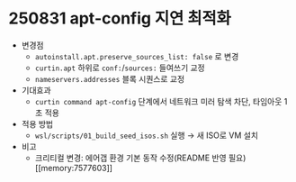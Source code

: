 # 250831 apt-config 지연 최적화

- 변경점
  - `autoinstall.apt.preserve_sources_list: false` 로 변경
  - `curtin.apt` 하위로 `conf:`/`sources:` 들여쓰기 교정
  - `nameservers.addresses` 블록 시퀀스로 교정
- 기대효과
  - `curtin command apt-config` 단계에서 네트워크 미러 탐색 차단, 타임아웃 1초 적용
- 적용 방법
  - `wsl/scripts/01_build_seed_isos.sh` 실행 → 새 ISO로 VM 설치
- 비고
  - 크리티컬 변경: 에어갭 환경 기본 동작 수정(README 반영 필요) [[memory:7577603]]